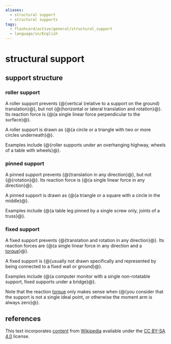 ```yaml
---
aliases:
  - structural support
  - structural supports
tags:
  - flashcard/active/general/structural_support
  - language/in/English
---
```


# structural support

## support structure

### roller support

A roller support prevents {@{vertical (relative to a support on the ground) translation}@}, but not {@{horizontal or lateral translation and rotation}@}. Its reaction force is {@{a single linear force perpendicular to the surface}@}. <!--SR:!2024-12-16,160,310!2026-04-29,524,310!2025-10-25,382,310-->

A roller support is drawn as {@{a circle or a triangle with two or more circles underneath}@}. <!--SR:!2025-08-01,287,290-->

Examples include {@{roller supports under an overhanging highway, wheels of a table with wheels}@}. <!--SR:!2025-03-25,239,330-->

### pinned support

A pinned support prevents {@{translation in any direction}@}, but not {@{rotation}@}. Its reaction force is {@{a single linear force in any direction}@}. <!--SR:!2025-12-11,401,310!2025-03-03,204,310!2025-03-12,212,310-->

A pinned support is drawn as {@{a triangle or a square with a circle in the middle}@}. <!--SR:!2026-09-19,651,330-->

Examples include {@{a table leg pinned by a single screw only, joints of a truss}@}. <!--SR:!2025-05-04,223,270-->

### fixed support

A fixed support prevents {@{translation and rotation in any direction}@}. Its reaction forces are {@{a single linear force in any direction and a [torque](torque.md)}@}. <!--SR:!2026-05-23,567,330!2024-12-22,164,310-->

A fixed support is {@{usually not drawn specifically and represented by being connected to a fixed wall or ground}@}. <!--SR:!2025-01-22,176,310-->

Examples include {@{a computer monitor with a single non-rotatable support, fixed supports under a bridge}@}. <!--SR:!2026-02-20,474,310-->

Note that the reaction [torque](torque.md) only makes sense when {@{you consider that the support is not a single ideal point, or otherwise the moment arm is always zero}@}. <!--SR:!2024-12-11,156,310-->

## references

This text incorporates [content](https://en.wikipedia.org/wiki/structural_support) from [Wikipedia](Wikipedia.md) available under the [CC BY-SA 4.0](https://creativecommons.org/licenses/by-sa/4.0/) license.
